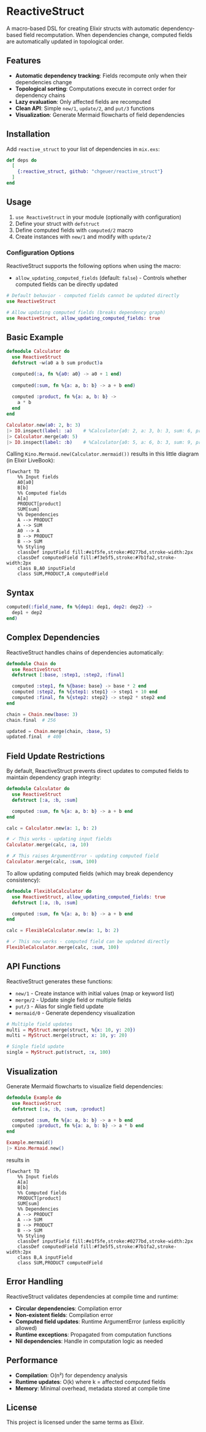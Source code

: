 # ReactiveStruct

A macro-based DSL for creating Elixir structs with automatic dependency-based field recomputation. When dependencies change, computed fields are automatically updated in topological order.

## Features

- **Automatic dependency tracking**: Fields recompute only when their dependencies change
- **Topological sorting**: Computations execute in correct order for dependency chains
- **Lazy evaluation**: Only affected fields are recomputed
- **Clean API**: Simple `new/1`, `update/2`, and `put/3` functions
- **Visualization**: Generate Mermaid flowcharts of field dependencies

## Installation

Add `reactive_struct` to your list of dependencies in `mix.exs`:

```elixir
def deps do
  [
    {:reactive_struct, github: "chgeuer/reactive_struct"}
  ]
end
```

## Usage

1. `use ReactiveStruct` in your module (optionally with configuration)
2. Define your struct with `defstruct`
3. Define computed fields with `computed/2` macro
4. Create instances with `new/1` and modify with `update/2`

### Configuration Options

ReactiveStruct supports the following options when using the macro:

- `allow_updating_computed_fields` (default: `false`) - Controls whether computed fields can be directly updated

```elixir
# Default behavior - computed fields cannot be updated directly
use ReactiveStruct

# Allow updating computed fields (breaks dependency graph)
use ReactiveStruct, allow_updating_computed_fields: true
```

## Basic Example

```elixir
defmodule Calculator do
  use ReactiveStruct
  defstruct ~w(a0 a b sum product)a

  computed(:a, fn %{a0: a0} -> a0 + 1 end)
  
  computed(:sum, fn %{a: a, b: b} -> a + b end)
  
  computed :product, fn %{a: a, b: b} ->
    a * b
  end
end

Calculator.new(a0: 2, b: 3)
|> IO.inspect(label: :a)    # %Calculator{a0: 2, a: 3, b: 3, sum: 6, product: 9}
|> Calculator.merge(a0: 5)
|> IO.inspect(label: :b)    # %Calculator{a0: 5, a: 6, b: 3, sum: 9, product: 18}
```

Calling `Kino.Mermaid.new(Calculator.mermaid())` results in this little diagram (in Elixir LiveBook):

```mermaid
flowchart TD
    %% Input fields
    A0[a0]
    B[b]
    %% Computed fields
    A[a]
    PRODUCT[product]
    SUM[sum]
    %% Dependencies
    A --> PRODUCT
    A --> SUM
    A0 --> A
    B --> PRODUCT
    B --> SUM
    %% Styling
    classDef inputField fill:#e1f5fe,stroke:#0277bd,stroke-width:2px
    classDef computedField fill:#f3e5f5,stroke:#7b1fa2,stroke-width:2px
    class B,A0 inputField
    class SUM,PRODUCT,A computedField
```

## Syntax

```elixir
computed(:field_name, fn %{dep1: dep1, dep2: dep2} ->
  dep1 + dep2
end)
```

## Complex Dependencies

ReactiveStruct handles chains of dependencies automatically:

```elixir
defmodule Chain do
  use ReactiveStruct
  defstruct [:base, :step1, :step2, :final]

  computed :step1, fn %{base: base} -> base * 2 end
  computed :step2, fn %{step1: step1} -> step1 + 10 end
  computed :final, fn %{step2: step2} -> step2 * step2 end
end

chain = Chain.new(base: 3)
chain.final  # 256

updated = Chain.merge(chain, :base, 5)
updated.final  # 400
```

## Field Update Restrictions

By default, ReactiveStruct prevents direct updates to computed fields to maintain dependency graph integrity:

```elixir
defmodule Calculator do
  use ReactiveStruct
  defstruct [:a, :b, :sum]

  computed :sum, fn %{a: a, b: b} -> a + b end
end

calc = Calculator.new(a: 1, b: 2)

# ✓ This works - updating input fields
Calculator.merge(calc, :a, 10)

# ✗ This raises ArgumentError - updating computed field
Calculator.merge(calc, :sum, 100)
```

To allow updating computed fields (which may break dependency consistency):

```elixir
defmodule FlexibleCalculator do
  use ReactiveStruct, allow_updating_computed_fields: true
  defstruct [:a, :b, :sum]

  computed :sum, fn %{a: a, b: b} -> a + b end
end

calc = FlexibleCalculator.new(a: 1, b: 2)

# ✓ This now works - computed field can be updated directly
FlexibleCalculator.merge(calc, :sum, 100)
```

## API Functions

ReactiveStruct generates these functions:

- `new/1` - Create instance with initial values (map or keyword list)
- `merge/2` - Update single field or multiple fields
- `put/3` - Alias for single field update
- `mermaid/0` - Generate dependency visualization

```elixir
# Multiple field updates
multi = MyStruct.merge(struct, %{x: 10, y: 20})
multi = MyStruct.merge(struct, x: 10, y: 20)

# Single field update
single = MyStruct.put(struct, :x, 100)
```

## Visualization

Generate Mermaid flowcharts to visualize field dependencies:

```elixir
defmodule Example do
  use ReactiveStruct
  defstruct [:a, :b, :sum, :product]

  computed :sum, fn %{a: a, b: b} -> a + b end
  computed :product, fn %{a: a, b: b} -> a * b end
end

Example.mermaid()
|> Kino.Mermaid.new()
```

results in 

```mermaid
flowchart TD
    %% Input fields
    A[a]
    B[b]
    %% Computed fields
    PRODUCT[product]
    SUM[sum]
    %% Dependencies
    A --> PRODUCT
    A --> SUM
    B --> PRODUCT
    B --> SUM
    %% Styling
    classDef inputField fill:#e1f5fe,stroke:#0277bd,stroke-width:2px
    classDef computedField fill:#f3e5f5,stroke:#7b1fa2,stroke-width:2px
    class B,A inputField
    class SUM,PRODUCT computedField
```

## Error Handling

ReactiveStruct validates dependencies at compile time and runtime:

- **Circular dependencies**: Compilation error
- **Non-existent fields**: Compilation error
- **Computed field updates**: Runtime ArgumentError (unless explicitly allowed)
- **Runtime exceptions**: Propagated from computation functions
- **Nil dependencies**: Handle in computation logic as needed

## Performance

- **Compilation**: O(n²) for dependency analysis
- **Runtime updates**: O(k) where k = affected computed fields
- **Memory**: Minimal overhead, metadata stored at compile time

## License

This project is licensed under the same terms as Elixir.